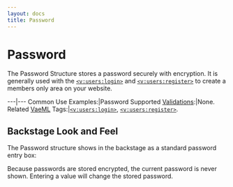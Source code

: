 ```yaml
---
layout: docs
title: Password
---
```


# Password

The Password Structure stores a password securely with encryption. It is
generally used with the [`<v:users:login>`](/v_users_login/) and
[`<v:users:register>`](/v_store_register/) to create a members only area
on your website.

---|---
Common Use Examples:|Password
Supported [Validations](/validations/):|None.
Related [VaeML](/vaeml/) Tags:|[`<v:users:login>`](/v_users_login/), [`<v:users:register>`](/v_store_register/).

## Backstage Look and Feel

The Password structure shows in the backstage as a standard password
entry box:

Because passwords are stored encrypted, the current password is never
shown. Entering a value will change the stored password.
